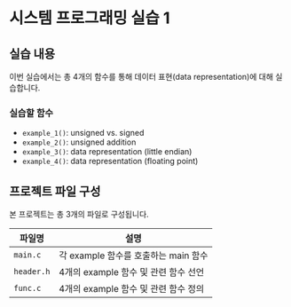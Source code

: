 # 시스템 프로그래밍 실습 1

## 실습 내용
이번 실습에서는 총 4개의 함수를 통해 데이터 표현(data representation)에 대해 실습합니다.

### 실습할 함수
- `example_1()`: unsigned vs. signed
- `example_2()`: unsigned addition
- `example_3()`: data representation (little endian)
- `example_4()`: data representation (floating point)

## 프로젝트 파일 구성
본 프로젝트는 총 3개의 파일로 구성됩니다.

| 파일명       | 설명 |
|-------------|--------------------------------------------------|
| `main.c`    | 각 example 함수를 호출하는 main 함수 |
| `header.h`  | 4개의 example 함수 및 관련 함수 선언 |
| `func.c` | 4개의 example 함수 및 관련 함수 정의 |
